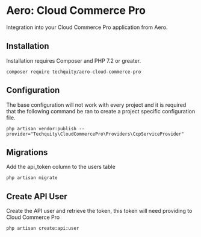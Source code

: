 # Aero: Cloud Commerce Pro
Integration into your Cloud Commerce Pro application from Aero.

## Installation
Installation requires Composer and PHP 7.2 or greater.

```
composer require techquity/aero-cloud-commerce-pro
```



## Configuration
The base configuration will not work with every project and it is required that the following command be ran to create a project specific configuration file.

```
php artisan vendor:publish --provider="Techquity\CloudCommercePro\Providers\CcpServiceProvider"
```

## Migrations
Add the api_token column to the users table

```
php artisan migrate
```

## Create API User
Create the API user and retrieve the token, this token will need providing to Cloud Commerce Pro

```
php artisan create:api:user
```

